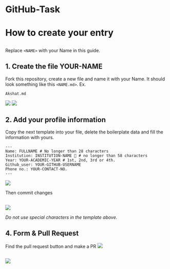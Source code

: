 # GitHub-Task

# How to create your entry
##

Replace `<NAME>` with your Name in this guide.

## 1. Create the file YOUR-NAME 
Fork this repository, create a new file and name it with your Name. It should look something like this `<NAME.md>`. Ex.


```
Akshat.md
```
 ![](https://i.ibb.co/R4p91T9/fork1.jpg)
 ![](https://i.ibb.co/PGymWWZ/1-0-2-Git-create-file.png)


##
## 2. Add your profile information

Copy the next template into your file, delete the boilerplate data and fill the information with yours.
```
---
Name: FULLNAME # No longer than 28 characters
Institution: INSTITUTION-NAME 🚩 # no longer than 58 characters
Year: YOUR-ACADEMIC-YEAR # 1st, 2nd, 3rd or 4th.
Github_user: YOUR-GITHUB-USERNAME
Phone no.: YOUR-CONTACT-NO.
---
```
![](https://github.com/technojam/GitHub-Task/blob/master/img/details.png)

Then commit changes
##
![](https://github.com/technojam/GitHub-Task/blob/master/img/commit%20changes.png)

_Do not use special characters in the template above._
##

## 4. Form & Pull Request

Find the pull request button and make a PR
 ![](https://github.com/technojam/GitHub-Task/blob/master/img/pull%20request.png)
 ##
 ![](https://i.ibb.co/hMKw4J0/2020-07-02-11-50.png)

